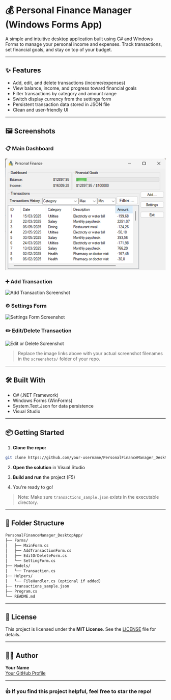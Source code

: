 # 💰 Personal Finance Manager (Windows Forms App)

A simple and intuitive desktop application built using C# and Windows Forms to manage your personal income and expenses. Track transactions, set financial goals, and stay on top of your budget.

---

## ✨ Features

- Add, edit, and delete transactions (income/expenses)
- View balance, income, and progress toward financial goals
- Filter transactions by category and amount range
- Switch display currency from the settings form
- Persistent transaction data stored in JSON file
- Clean and user-friendly UI

---

## 🖼️ Screenshots

### 📋 Main Dashboard
![Main Form Screenshot](screenshots/mainform.png)

### ➕ Add Transaction
![Add Transaction Screenshot](screenshots/addtransaction.png)

### ⚙️ Settings Form
![Settings Form Screenshot](screenshots/settings.png)

### ✏️ Edit/Delete Transaction
![Edit or Delete Screenshot](screenshots/editdelete.png)

> Replace the image links above with your actual screenshot filenames in the `screenshots/` folder of your repo.

---

## 🛠️ Built With

- C# (.NET Framework)
- Windows Forms (WinForms)
- System.Text.Json for data persistence
- Visual Studio

---

## 📦 Getting Started

1. **Clone the repo:**

```bash
git clone https://github.com/your-username/PersonalFinanceManager_DesktopApp.git
```

2. **Open the solution** in Visual Studio

3. **Build and run** the project (F5)

4. You're ready to go!

> Note: Make sure `transactions_sample.json` exists in the executable directory.

---

## 📁 Folder Structure

```
PersonalFinanceManager_DesktopApp/
├── Forms/
│   ├── MainForm.cs
│   ├── AddTransactionForm.cs
│   ├── EditOrDeleteForm.cs
│   └── SettingForm.cs
├── Models/
│   └── Transaction.cs
├── Helpers/
│   └── FileHandler.cs (optional if added)
├── transactions_sample.json
├── Program.cs
└── README.md
```

---

## 📃 License

This project is licensed under the **MIT License**. See the [LICENSE](LICENSE) file for details.

---

## 🙋‍♂️ Author

**Your Name**  
[Your GitHub Profile](https://github.com/your-username)

---

### 👍 If you find this project helpful, feel free to star the repo!